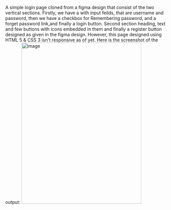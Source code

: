 A simple login page cloned from a figma design that consist of the two vertical sections. Firstly, we have a with input feilds, that are username and password, then we have a checkbox for Remembering password, and a forget password link,and finally a login button. Second section heading, text and few buttons with icons embedded in them and finally a register button designed as given in the figma design. However, this page designed using HTML 5 & CSS 3 isn't responsive as of yet.
Here is the screenshot of the output:
<img width="375" height="505" alt="image" src="https://github.com/user-attachments/assets/917f94ef-a706-46de-a1a8-c6cc805d3a1e" />
